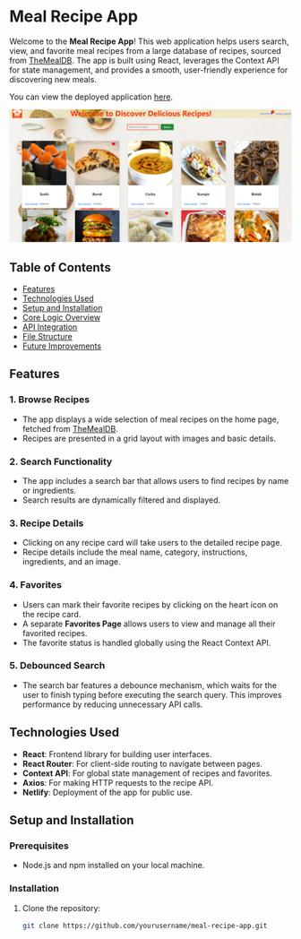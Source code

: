 # Meal Recipe App

Welcome to the **Meal Recipe App**! This web application helps users search, view, and favorite meal recipes from a large database of recipes, sourced from [TheMealDB](https://www.themealdb.com). The app is built using React, leverages the Context API for state management, and provides a smooth, user-friendly experience for discovering new meals.

You can view the deployed application [here](https://durmus-meal-recipe.netlify.app/).


![Logo](./src/images/readme-logo.png)



## Table of Contents

- [Features](#features)
- [Technologies Used](#technologies-used)
- [Setup and Installation](#setup-and-installation)
- [Core Logic Overview](#core-logic-overview)
- [API Integration](#api-integration)
- [File Structure](#file-structure)
- [Future Improvements](#future-improvements)

## Features

### 1. **Browse Recipes**
   - The app displays a wide selection of meal recipes on the home page, fetched from [TheMealDB](https://www.themealdb.com).
   - Recipes are presented in a grid layout with images and basic details.
   
### 2. **Search Functionality**
   - The app includes a search bar that allows users to find recipes by name or ingredients.
   - Search results are dynamically filtered and displayed.

### 3. **Recipe Details**
   - Clicking on any recipe card will take users to the detailed recipe page.
   - Recipe details include the meal name, category, instructions, ingredients, and an image.

### 4. **Favorites**
   - Users can mark their favorite recipes by clicking on the heart icon on the recipe card.
   - A separate **Favorites Page** allows users to view and manage all their favorited recipes.
   - The favorite status is handled globally using the React Context API.

### 5. **Debounced Search**
   - The search bar features a debounce mechanism, which waits for the user to finish typing before executing the search query. This improves performance by reducing unnecessary API calls.

## Technologies Used

- **React**: Frontend library for building user interfaces.
- **React Router**: For client-side routing to navigate between pages.
- **Context API**: For global state management of recipes and favorites.
- **Axios**: For making HTTP requests to the recipe API.
- **Netlify**: Deployment of the app for public use.

## Setup and Installation

### Prerequisites

- Node.js and npm installed on your local machine.

### Installation

1. Clone the repository:
   ```bash
   git clone https://github.com/yourusername/meal-recipe-app.git
